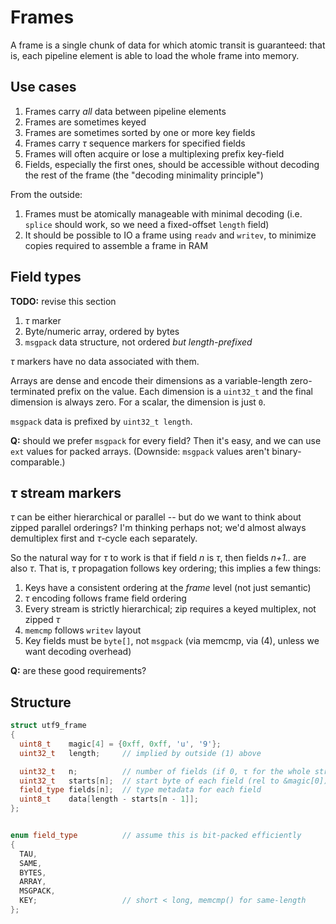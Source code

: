 # Frames
A frame is a single chunk of data for which atomic transit is guaranteed: that is, each pipeline element is able to load the whole frame into memory.


## Use cases
1. Frames carry _all_ data between pipeline elements
2. Frames are sometimes keyed
3. Frames are sometimes sorted by one or more key fields
4. Frames carry _τ_ sequence markers for specified fields
5. Frames will often acquire or lose a multiplexing prefix key-field
6. Fields, especially the first ones, should be accessible without decoding the rest of the frame (the "decoding minimality principle")

From the outside:

1. Frames must be atomically manageable with minimal decoding (i.e. `splice` should work, so we need a fixed-offset `length` field)
2. It should be possible to IO a frame using `readv` and `writev`, to minimize copies required to assemble a frame in RAM


## Field types
**TODO:** revise this section

1. _τ_ marker
2. Byte/numeric array, ordered by bytes
3. `msgpack` data structure, not ordered _but length-prefixed_

_τ_ markers have no data associated with them.

Arrays are dense and encode their dimensions as a variable-length zero-terminated prefix on the value. Each dimension is a `uint32_t` and the final dimension is always zero. For a scalar, the dimension is just `0`.

`msgpack` data is prefixed by `uint32_t length`.

**Q:** should we prefer `msgpack` for every field? Then it's easy, and we can use `ext` values for packed arrays. (Downside: `msgpack` values aren't binary-comparable.)


## _τ_ stream markers
_τ_ can be either hierarchical or parallel -- but do we want to think about zipped parallel orderings? I'm thinking perhaps not; we'd almost always demultiplex first and _τ_-cycle each separately.

So the natural way for _τ_ to work is that if field _n_ is _τ_, then fields _n+1.._ are also _τ_. That is, _τ_ propagation follows key ordering; this implies a few things:

1. Keys have a consistent ordering at the _frame_ level (not just semantic)
2. _τ_ encoding follows frame field ordering
3. Every stream is strictly hierarchical; zip requires a keyed multiplex, not zipped _τ_
4. `memcmp` follows `writev` layout
5. Key fields must be `byte[]`, not `msgpack` (via memcmp, via (4), unless we want decoding overhead)

**Q:** are these good requirements?


## Structure
```cpp
struct utf9_frame
{
  uint8_t    magic[4] = {0xff, 0xff, 'u', '9'};
  uint32_t   length;     // implied by outside (1) above

  uint32_t   n;          // number of fields (if 0, τ for the whole stream)
  uint32_t   starts[n];  // start byte of each field (rel to &magic[0])
  field_type fields[n];  // type metadata for each field
  uint8_t    data[length - starts[n - 1]];
};


enum field_type          // assume this is bit-packed efficiently
{
  TAU,
  SAME,
  BYTES,
  ARRAY,
  MSGPACK,
  KEY;                   // short < long, memcmp() for same-length
};
```
